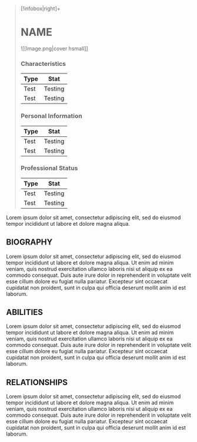 > [!infobox|right]+
> # NAME
> ![[Image.png|cover hsmall]]
> ### Characteristics
> | Type |  Stat |
> | ---- | ---- |
> | Test | Testing |
> | Test | Testing |
> 
> ### Personal Information
> | Type | Stat |
> | ---- | ---- |
> | Test | Testing |
> | Test | Testing |
> 
> ### Professional Status
> | Type | Stat |
> | ---- | ---- |
> | Test | Testing |
> | Test | Testing |


Lorem ipsum dolor sit amet, consectetur adipiscing elit, sed do eiusmod tempor incididunt ut labore et dolore magna aliqua.

## BIOGRAPHY
Lorem ipsum dolor sit amet, consectetur adipiscing elit, sed do eiusmod tempor incididunt ut labore et dolore magna aliqua. Ut enim ad minim veniam, quis nostrud exercitation ullamco laboris nisi ut aliquip ex ea commodo consequat. Duis aute irure dolor in reprehenderit in voluptate velit esse cillum dolore eu fugiat nulla pariatur. Excepteur sint occaecat cupidatat non proident, sunt in culpa qui officia deserunt mollit anim id est laborum.

## ABILITIES
Lorem ipsum dolor sit amet, consectetur adipiscing elit, sed do eiusmod tempor incididunt ut labore et dolore magna aliqua. Ut enim ad minim veniam, quis nostrud exercitation ullamco laboris nisi ut aliquip ex ea commodo consequat. Duis aute irure dolor in reprehenderit in voluptate velit esse cillum dolore eu fugiat nulla pariatur. Excepteur sint occaecat cupidatat non proident, sunt in culpa qui officia deserunt mollit anim id est laborum.

## RELATIONSHIPS
Lorem ipsum dolor sit amet, consectetur adipiscing elit, sed do eiusmod tempor incididunt ut labore et dolore magna aliqua. Ut enim ad minim veniam, quis nostrud exercitation ullamco laboris nisi ut aliquip ex ea commodo consequat. Duis aute irure dolor in reprehenderit in voluptate velit esse cillum dolore eu fugiat nulla pariatur. Excepteur sint occaecat cupidatat non proident, sunt in culpa qui officia deserunt mollit anim id est laborum.
